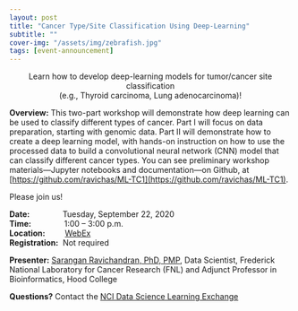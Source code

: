 ```yaml
---
layout: post
title: "Cancer Type/Site Classification Using Deep-Learning"
subtitle: ""
cover-img: "/assets/img/zebrafish.jpg"
tags: [event-announcement]
---
```


<center>Learn how to develop deep-learning models for tumor/cancer site classification</center>  
<center>(e.g., Thyroid carcinoma, Lung adenocarcinoma)!</center>  

**Overview:** This two-part workshop will demonstrate how deep learning can be used to classify different types of cancer. 
Part I will focus on data preparation, starting with genomic data. Part II will demonstrate how to create a deep learning model, with hands-on instruction on how to use the processed data to build a convolutional neural network (CNN) model that can classify different cancer types.
You can see preliminary workshop materials—Jupyter notebooks and documentation—on Github, at [https://github.com/ravichas/ML-TC1](https://github.com/ravichas/ML-TC1). 
 
Please join us!

**Date:** &nbsp;&nbsp;&nbsp;&nbsp;&nbsp;&nbsp;&nbsp;&nbsp;&nbsp;&nbsp;&nbsp;&nbsp;&nbsp;&nbsp;Tuesday, September 22, 2020  
**Time:** &nbsp;&nbsp;&nbsp;&nbsp;&nbsp;&nbsp;&nbsp;&nbsp;&nbsp;&nbsp;&nbsp;&nbsp;&nbsp;&nbsp;1:00 – 3:00 p.m.  
**Location:**&nbsp;&nbsp;&nbsp;&nbsp;&nbsp;&nbsp;&nbsp;&nbsp;&nbsp;[WebEx](https://cbiit.webex.com/cbiit/onstage/g.php?MTID=ea6891e79a94066a237a2166404805741)     
**Registration:**&nbsp;&nbsp;Not required

**Presenter:** [Sarangan Ravichandran, PhD, PMP](https://sites.google.com/site/sakaravi/), Data Scientist, Frederick National Laboratory for Cancer Research (FNL) and Adjunct Professor in Bioinformatics, Hood College  

**Questions?** Contact the [NCI Data Science Learning Exchange](mailto:NCIDataScienceLearningExchange@mail.nih.gov)

